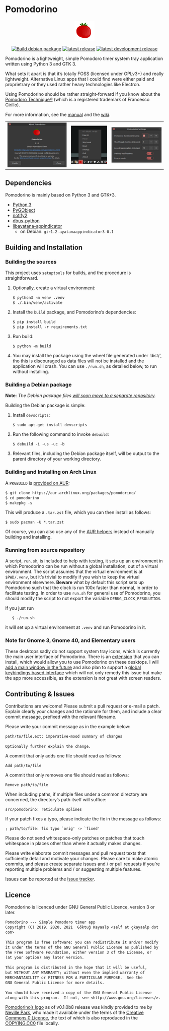 # Pomodorino

<p align="center"><img src="assets/logo.png" width=64px alt="Pomodorino logo" /></p>

<p align="center">
  <a href="https://github.com/cadadr/pomodorino/actions/workflows/build.yml"><img src="https://github.com/cadadr/pomodorino/actions/workflows/build.yml/badge.svg" alt="Build debian package" /></a>

  <a href="https://github.com/cadadr/pomodorino/releases/latest">
    <img src="https://img.shields.io/github/v/release/cadadr/pomodorino?label=Latest%20release" alt="latest release" /></a>

  <a href="https://github.com/cadadr/pomodorino/releases/tag/latest">
    <img src="https://img.shields.io/github/v/release/cadadr/pomodorino?include_prereleases&amp;label=Latest%20dev%20release" alt="latest development release" /></a>
</p>

Pomodorino is a lightweight, simple Pomodoro timer system tray
application written using Python 3 and GTK 3.

What sets it apart is that it’s totally FOSS (licensed under GPLv3+)
and really lightweight.  Alternative Linux apps that I could find were
either paid and proprietrary or they used rather heavy technologies
like Electron.

Using Pomodorino should be rather straight-forward if you know about
the [Pomodoro Technique®][pt] (which is a registered trademark of
Francesco Cirillo).

For more information, see the [manual](./doc/pomodorino.1.markdown) and
the [wiki](https://github.com/cadadr/pomodorino/wiki).

[pt]: https://en.wikipedia.org/wiki/Pomodoro_Technique


<table>
       <tr>
              <td>
                     <img src="assets/screenshots/about.png"
                          alt="'About' popup" />
              </td>
              <td>
                     <img src="assets/screenshots/menu.png"
                          alt="Main menu" />
              </td>
              <td>
                     <img src="assets/screenshots/settings.png"
                          alt="Settings dialog" />
              </td>
       </tr>
</table>

## Dependencies

Pomodorino is mainly based on Python 3 and GTK+3.

- [Python 3](https://www.python.org)
- [PyGObject](https://pygobject.readthedocs.io/en/latest/)
- [notify2](https://pypi.org/project/notify2/)
- [dbus-python](https://pypi.org/project/dbus-python/)
- [libayatana-appindicator](https://github.com/AyatanaIndicators/libayatana-appindicator)
  - on Debian: `gir1.2-ayatanaappindicator3-0.1`

## Building and Installation

### Building the sources

This project uses `setuptools` for builds, and the procedure is
straightforward.

1. Optionally, create a virtual environment:

       $ python3 -m venv .venv
       $ ./.bin/venv/activate

2. Install the `build` package, and Pomodorino’s dependencies:

       $ pip install build
       $ pip install -r requirements.txt

3. Run build:

       $ python -m build

4. You may install the package using the wheel file generated under
   ‘dist/’, tho this is discouraged as data files will not be
   installed and the application will crash.  You can use `./run.sh`,
   as detailed below, to run without installing.

### Building a Debian package

**Note**: *The Debian package files [will soon move to a separate
repository](https://github.com/cadadr/pomodorino/issues/59).*

Building the Debian package is simple:

1. Install `devscripts`:

       $ sudo apt-get install devscripts

2. Run the following command to invoke `debuild`:

       $ debuild -i -us -uc -b

3. Relevant files, including the Debian package itself, will be output
   to the parent directory of your working directory.

### Building and Installing on Arch Linux

A `PKGBUILD` is [provided on AUR](https://aur.archlinux.org/packages/pomodorino/):

    $ git clone https://aur.archlinux.org/packages/pomodorino/
    $ cd pomodorino
    $ makepkg -s

This will produce a `.tar.zst` file, which you can then install as
follows:

    $ sudo pacman -U *.tar.zst

Of course, you can also use any of the [AUR helpers] instead of manually
building and installing.

[AUR helpers]: https://wiki.archlinux.org/title/AUR_helpers

### Running from source repository

A script, `run.sh`, is included to help with testing, it sets up an
environment in which Pomodorino can be run without a global
installation, out of a virtual environment.  The script assumes that
the virtual environment is at `$PWD/.venv`, but it’s trivial to modify
if you wish to keep the virtual environment elsewhere.  **Beware**
what by default this script sets up Pomodorino such that the clock is
run 100x faster than normal, in order to facilitate testing.  In order
to use `run.sh` for general use of Pomodorino, you should modify the
script to not export the variable `DEBUG_CLOCK_RESOLUTION`.

If you just run

       $ ./run.sh

it will set up a virtual environment at `.venv` and run Pomodorino in
it.

### Note for Gnome 3, Gnome 40, and Elementary users

These desktops sadly do not support system tray icons, which is
currently the main user interface of Pomodorino. There is an
[extension](https://github.com/ubuntu/gnome-shell-extension-appindicator)
that you can install, which would allow you to use Pomodorino
on these desktops.  I will [add a main window in the future](https://github.com/cadadr/pomodorino/issues/58)
and also plan to support a [global keybindings based interface](https://github.com/cadadr/pomodorino/issues/55)
which will not only remedy this issue but make the app more accessible,
as the extension is not great with screen readers.

## Contributing & Issues

Contributions are welcome!  Please submit a pull request or e-mail a
patch. Explain clearly your changes and the rationale for them, and
include a clear commit message, prefixed with the relevant filename.

Please write your commit message as in the example below:

    path/to/file.ext: imperative-mood summary of changes

    Optionally further explain the change.

A commit that only adds one file should read as follows:

    Add path/to/file

A commit that only removes one file should read as follows:

    Remove path/to/file

When including paths, if multiple files under a common directory are
concerned, the directory’s path itself will suffice:

    src/pomodorino: reticulate splines

If your patch fixes a typo, please indicate the fix in the message as
follows:

    ; path/to/file: fix typo `orig' -> `fixed'

Please do not send whitespace-only patches or patches that touch
whitespace in places other than where it actually makes changes.

Please write elaborate commit messages and pull request texts that
sufficiently detail and motivate your changes.  Please care to make
atomic commits, and please create separate issues and / or pull
requests if you’re reporting multiple problems and / or suggesting
multiple features.

Issues can be reported at the [issue
tracker](https://github.com/cadadr/pomodorino/issues).

## Licence

Pomodorino is licenced under GNU General Public Licence, version 3 or
later.

    Pomodorino --- Simple Pomodoro timer app
    Copyright (C) 2019, 2020, 2021  Göktuğ Kayaalp <self at gkayaalp dot com>

    This program is free software: you can redistribute it and/or modify
    it under the terms of the GNU General Public License as published by
    the Free Software Foundation, either version 3 of the License, or
    (at your option) any later version.

    This program is distributed in the hope that it will be useful,
    but WITHOUT ANY WARRANTY; without even the implied warranty of
    MERCHANTABILITY or FITNESS FOR A PARTICULAR PURPOSE.  See the
    GNU General Public License for more details.

    You should have received a copy of the GNU General Public License
    along with this program.  If not, see <http://www.gnu.org/licenses/>.

[Pomodorino’s logo](./assets/logo-unresized.png) as of v0.1.0b8 release was
kindly provided to me by [Neville Park](https://nevillepark.ca/), who
made it available under the terms of the [Creative Commons 0
Licence](https://creativecommons.org/publicdomain/zero/1.0/legalcode),
the text of which is also reproduced in the
[COPYING.CC0](./COPYING.CC0) file locally.
